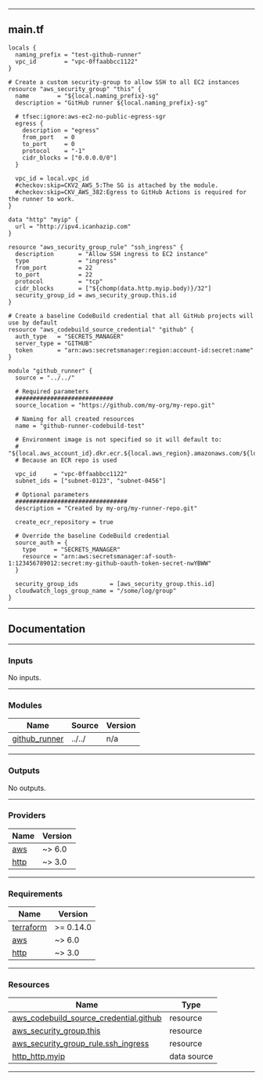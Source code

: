 <!-- BEGIN_TF_DOCS -->
----
## main.tf
```hcl
locals {
  naming_prefix = "test-github-runner"
  vpc_id        = "vpc-0ffaabbcc1122"
}

# Create a custom security-group to allow SSH to all EC2 instances
resource "aws_security_group" "this" {
  name        = "${local.naming_prefix}-sg"
  description = "GitHub runner ${local.naming_prefix}-sg"

  # tfsec:ignore:aws-ec2-no-public-egress-sgr
  egress {
    description = "egress"
    from_port   = 0
    to_port     = 0
    protocol    = "-1"
    cidr_blocks = ["0.0.0.0/0"]
  }

  vpc_id = local.vpc_id
  #checkov:skip=CKV2_AWS_5:The SG is attached by the module.
  #checkov:skip=CKV_AWS_382:Egress to GitHub Actions is required for the runner to work.
}

data "http" "myip" {
  url = "http://ipv4.icanhazip.com"
}

resource "aws_security_group_rule" "ssh_ingress" {
  description       = "Allow SSH ingress to EC2 instance"
  type              = "ingress"
  from_port         = 22
  to_port           = 22
  protocol          = "tcp"
  cidr_blocks       = ["${chomp(data.http.myip.body)}/32"]
  security_group_id = aws_security_group.this.id
}

# Create a baseline CodeBuild credential that all GitHub projects will use by default
resource "aws_codebuild_source_credential" "github" {
  auth_type   = "SECRETS_MANAGER"
  server_type = "GITHUB"
  token       = "arn:aws:secretsmanager:region:account-id:secret:name"
}

module "github_runner" {
  source = "../../"

  # Required parameters
  ############################
  source_location = "https://github.com/my-org/my-repo.git"

  # Naming for all created resources
  name = "github-runner-codebuild-test"

  # Environment image is not specified so it will default to:
  # "${local.aws_account_id}.dkr.ecr.${local.aws_region}.amazonaws.com/${local.ecr_repository_name}:latest"
  # Because an ECR repo is used

  vpc_id     = "vpc-0ffaabbcc1122"
  subnet_ids = ["subnet-0123", "subnet-0456"]

  # Optional parameters
  ################################
  description = "Created by my-org/my-runner-repo.git"

  create_ecr_repository = true

  # Override the baseline CodeBuild credential
  source_auth = {
    type     = "SECRETS_MANAGER"
    resource = "arn:aws:secretsmanager:af-south-1:123456789012:secret:my-github-oauth-token-secret-nwYBWW"
  }

  security_group_ids         = [aws_security_group.this.id]
  cloudwatch_logs_group_name = "/some/log/group"
}
```
----

## Documentation

----
### Inputs

No inputs.

----
### Modules

| Name | Source | Version |
|------|--------|---------|
| <a name="module_github_runner"></a> [github\_runner](#module\_github\_runner) | ../../ | n/a |

----
### Outputs

No outputs.

----
### Providers

| Name | Version |
|------|---------|
| <a name="provider_aws"></a> [aws](#provider\_aws) | ~> 6.0 |
| <a name="provider_http"></a> [http](#provider\_http) | ~> 3.0 |

----
### Requirements

| Name | Version |
|------|---------|
| <a name="requirement_terraform"></a> [terraform](#requirement\_terraform) | >= 0.14.0 |
| <a name="requirement_aws"></a> [aws](#requirement\_aws) | ~> 6.0 |
| <a name="requirement_http"></a> [http](#requirement\_http) | ~> 3.0 |

----
### Resources

| Name | Type |
|------|------|
| [aws_codebuild_source_credential.github](https://registry.terraform.io/providers/hashicorp/aws/latest/docs/resources/codebuild_source_credential) | resource |
| [aws_security_group.this](https://registry.terraform.io/providers/hashicorp/aws/latest/docs/resources/security_group) | resource |
| [aws_security_group_rule.ssh_ingress](https://registry.terraform.io/providers/hashicorp/aws/latest/docs/resources/security_group_rule) | resource |
| [http_http.myip](https://registry.terraform.io/providers/hashicorp/http/latest/docs/data-sources/http) | data source |

----
<!-- END_TF_DOCS -->
